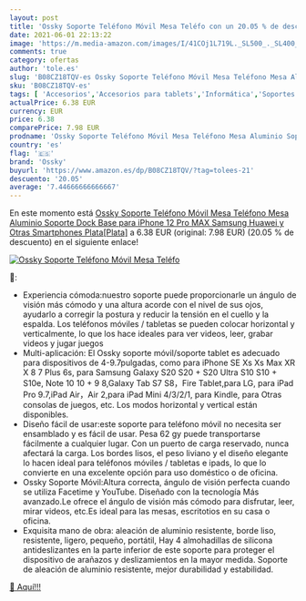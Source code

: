 ```yaml
---
layout: post
title: 'Ossky Soporte Teléfono Móvil Mesa Teléfo con un 20.05 % de descuento'
date: 2021-06-01 22:13:22
image: 'https://m.media-amazon.com/images/I/41COj1L719L._SL500_._SL400_.jpg'
comments: true
category: ofertas
author: 'tole.es'
slug: 'B08CZ18TQV-es Ossky Soporte Teléfono Móvil Mesa Teléfono Mesa Aluminio...'
sku: 'B08CZ18TQV-es'
tags: [ 'Accesorios','Accesorios para tablets','Informática','Soportes para tablets','iphone','ossky', ]
actualPrice: 6.38 EUR
currency: EUR
price: 6.38
comparePrice: 7.98 EUR
prodname: 'Ossky Soporte Teléfono Móvil Mesa Teléfono Mesa Aluminio Soporte Dock Base para iPhone 12 Pro MAX Samsung  Huawei  y Otras Smartphones  Plata[Plata]'
country: 'es'
flag: '🇪🇸'
brand: 'Ossky'
buyurl: 'https://www.amazon.es/dp/B08CZ18TQV/?tag=tolees-21'
descuento: '20.05'
average: '7.44666666666667'
---
```


En este momento está [Ossky Soporte Teléfono Móvil Mesa Teléfono Mesa Aluminio Soporte Dock Base para iPhone 12 Pro MAX Samsung  Huawei  y Otras Smartphones  Plata[Plata]](https://www.amazon.es/dp/B08CZ18TQV/?tag=tolees-21) a 6.38 EUR (original: 7.98 EUR) (20.05 %  de descuento) en el siguiente enlace!

[![Ossky Soporte Teléfono Móvil Mesa Teléfo](https://m.media-amazon.com/images/I/41COj1L719L._SL500_._SL400_.jpg)](https://www.amazon.es/dp/B08CZ18TQV/?tag=tolees-21)

🔎:

- Experiencia cómoda:nuestro soporte puede proporcionarle un ángulo de visión más cómodo y una altura acorde con el nivel de sus ojos, ayudarlo a corregir la postura y reducir la tensión en el cuello y la espalda. Los teléfonos móviles / tabletas se pueden colocar horizontal y verticalmente, lo que los hace ideales para ver videos, leer, grabar videos y jugar juegos
- Multi-aplicación: El Ossky soporte móvil/soporte tablet es adecuado para dispositivos de 4-9.7pulgadas, como para iPhone SE Xs Xs Max XR X 8 7 Plus 6s, para Samsung Galaxy S20 S20 + S20 Ultra S10 S10 + S10e, Note 10 10 + 9 8,Galaxy Tab S7 S8，Fire Tablet,para LG, para iPad Pro 9.7,iPad Air，Air 2,para iPad Mini 4/3/2/1, para Kindle, para Otras consolas de juegos, etc. Los modos horizontal y vertical están disponibles.
- Diseño fácil de usar:este soporte para teléfono móvil no necesita ser ensamblado y es fácil de usar. Pesa 62 gy puede transportarse fácilmente a cualquier lugar. Con un puerto de carga reservado, nunca afectará la carga. Los bordes lisos, el peso liviano y el diseño elegante lo hacen ideal para teléfonos móviles / tabletas e ipads, lo que lo convierte en una excelente opción para uso doméstico o de oficina.
- Ossky Soporte Móvil:Altura correcta, ángulo de visión perfecta cuando se utiliza Facetime y YouTube. Diseñado con la tecnología Más avanzado.Le ofrece el ángulo de visión más cómodo para disfrutar, leer, mirar videos, etc.Es ideal para las mesas, escritotios en su casa o oficina.
- Exquisita mano de obra: aleación de aluminio resistente, borde liso, resistente, ligero, pequeño, portátil, Hay 4 almohadillas de silicona antideslizantes en la parte inferior de este soporte para proteger el dispositivo de arañazos y deslizamientos en la mayor medida. Soporte de aleación de aluminio resistente, mejor durabilidad y estabilidad.

[🛒 Aquí!!!](https://www.amazon.es/dp/B08CZ18TQV/?tag=tolees-21)
